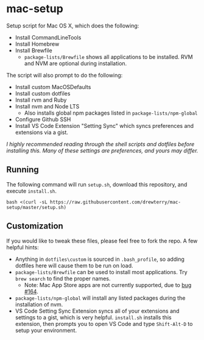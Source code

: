 # mac-setup

Setup script for Mac OS X, which does the following:

- Install CommandLineTools
- Install Homebrew
- Install Brewfile
  - `package-lists/Brewfile` shows all applications to be installed.  RVM and NVM are optional during installation.

The script will also prompt to do the following:

- Install custom MacOSDefaults
- Install custom dotfiles
- Install rvm and Ruby
- Install nvm and Node LTS
  - Also installs global npm packages listed in `package-lists/npm-global`
- Configure Github SSH
- Install VS Code Extension "Setting Sync" which syncs preferences and extensions via a gist.

*I highly recommended reading through the shell scripts and dotfiles before installing this.  Many of these settings are preferences, and yours may differ.*

## Running

The following command will run `setup.sh`, download this repository, and execute `install.sh`.

```shell
bash <(curl -sL https://raw.githubusercontent.com/drewterry/mac-setup/master/setup.sh)
```

## Customization

If you would like to tweak these files, please feel free to fork the repo.  A few helpful hints:

- Anything in `dotfiles\custom` is sourced in `.bash_profile`, so adding dotfiles here will cause them to be run on load.
- `package-lists/Brewfile` can be used to install most applications. Try `brew search` to find the proper names.
  - Note: Mac App Store apps are not currently supported, due to [bug #164](https://github.com/mas-cli/mas/issues/164).
- `package-lists/npm-global` will install any listed packages during the installation of nvm.
- VS Code Setting Sync Extension syncs all of your extensions and settings to a gist, which is very helpful.  `install.sh` installs this extension, then prompts you to open VS Code and type `Shift-Alt-D` to setup your environment.
